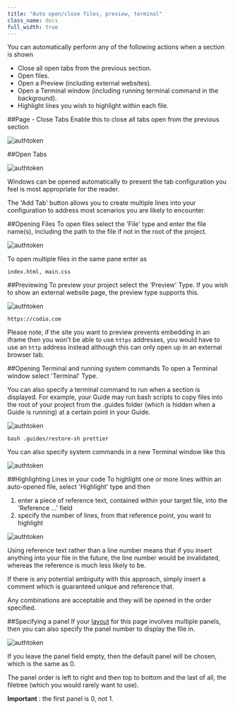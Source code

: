 ```yaml
---
title: "Auto open/close files, preview, terminal"
class_name: docs
full_width: true
---
```


You can automatically perform any of the following actions when a section is shown

- Close all open tabs from the previous section.
- Open files.
- Open a Preview (including external websites).
- Open a Terminal window (including running terminal command in the background).
- Highlight lines you wish to highlight within each file.


##Page - Close Tabs
Enable this to close all tabs open from the previous section

<img alt="authtoken" src="/img/docs/guides/page.png" class="simple"/>

##Open Tabs

<img alt="authtoken" src="/img/docs/guides/guide_files.png" class="simple"/>

Windows can be opened automatically to present the tab configuration you feel is most appropriate for the reader.

The 'Add Tab' button allows you to create multiple lines into your configuration to address most scenarios you are likely to encounter.

##Opening Files
To open files select the 'File' type and enter the file name(s), including the path to the file if not in the root of the project.

<img alt="authtoken" src="/img/docs/guides/type_file.png" class="simple"/>

To open multiple files in the same pane enter as

```
index.html, main.css
```

##Previewing
To preview your project select the 'Preview' Type. If you wish to show an external website page, the preview type supports this.

<img alt="authtoken" src="/img/docs/guides/type_preview.png" class="simple"/>

```
https://codio.com
```

Please note, if the site you want to preview prevents embedding in an iframe then you won't be able to use `https` addresses, you would have to use an `http` address instead although this can only open up in an external browser tab.

##Opening Terminal and running system commands
To open a Terminal window select 'Terminal' Type.

You can also specify a terminal command to run when a section is displayed. For example, your Guide may run bash scripts to copy files into the root of your project from the .guides folder (which is hidden when a Guide is running) at a certain point in your Guide.

<img alt="authtoken" src="/img/docs/guides/type_terminal.png" class="simple"/>

```
bash .guides/restore-sh prettier
```

You can also specify system commands in a new Terminal window like this

<img alt="authtoken" src="/img/docs/guides/terminal_command.png" class="simple"/>


##Highlighting Lines in your code
To highlight one or more lines within an auto-opened file, select 'Highlight' type and then

1. enter a piece of reference text, contained within your target file, into the 'Reference ...' field
2. specify the number of lines, from that reference point, you want to highlight

<img alt="authtoken" src="/img/docs/guides/type_highlight.png" class="simple"/>


Using reference text rather than a line number means that if you insert anything into your file in the future, the line number would be invalidated, whereas the reference is much less likely to be.

If there is any potential ambiguity with this approach, simply insert a comment which is guaranteed unique and reference that.

Any combinations are acceptable and they will be opened in the order specified.


##Specifying a panel
If your [layout](/docs/tuts/author/layouts) for this page involves multiple panels, then you can also specify the panel number to display the file in.

<img alt="authtoken" src="/img/docs/guides/panel.png" class="simple"/>

If you leave the panel field empty, then the default panel will be chosen, which is the same as 0.

The panel order is left to right and then top to bottom and the last of all, the filetree (which you would rarely want to use).

**Important** : the first panel is 0, not 1.
